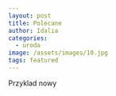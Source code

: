 ```yaml
---
layout: post
title: Polecane
author: Idalia
categories:
  - uroda
image: /assets/images/10.jpg
tags: featured
---
```

Przyklad nowy